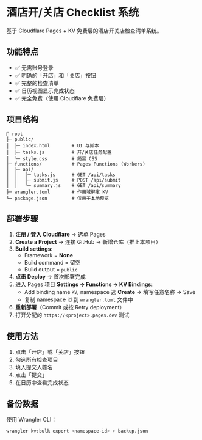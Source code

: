 # 酒店开/关店 Checklist 系统

基于 Cloudflare Pages + KV 免费层的酒店开关店检查清单系统。

## 功能特点

- ✅ 无需账号登录
- ✅ 明确的「开店」和「关店」按钮
- ✅ 完整的检查清单
- ✅ 日历视图显示完成状态
- ✅ 完全免费（使用 Cloudflare 免费层）

## 项目结构

```
📂 root
├─ public/
│  ├─ index.html        # UI 与脚本
│  ├─ tasks.js          # 开/关店任务配置
│  └─ style.css         # 简易 CSS
├─ functions/           # Pages Functions (Workers)
│  ├─ api/
│  │   ├─ tasks.js      # GET /api/tasks
│  │   ├─ submit.js     # POST /api/submit
│  │   └─ summary.js    # GET /api/summary
├─ wrangler.toml        # 作用域绑定 KV
└─ package.json         # 仅用于本地预览
```

## 部署步骤

1. **注册 / 登入 Cloudflare** → 选单 Pages
2. **Create a Project** → 连接 GitHub → 新增仓库（推上本项目）
3. **Build settings**:
   - Framework = **None**
   - Build command = 留空
   - Build output = `public`
4. **点击 Deploy** → 首次部署完成
5. 进入 Pages 项目 **Settings → Functions → KV Bindings**:
   - Add binding name `KV`, namespace 选 **Create** → 填写任意名称 → Save
   - 复制 namespace id 到 `wrangler.toml` 文件中
6. **重新部署**（Commit 或按 Retry deployment）
7. 打开分配的 `https://<project>.pages.dev` 测试

## 使用方法

1. 点击「开店」或「关店」按钮
2. 勾选所有检查项目
3. 填入提交人姓名
4. 点击「提交」
5. 在日历中查看完成状态

## 备份数据

使用 Wrangler CLI：
```bash
wrangler kv:bulk export <namespace-id> > backup.json
``` 